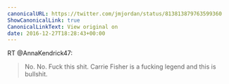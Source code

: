 ```yaml
---
canonicalURL: https://twitter.com/jmjordan/status/813813879763599360
ShowCanonicalLink: true
CanonicalLinkText: View original on
date: 2016-12-27T18:28:43+00:00
---
```

RT @AnnaKendrick47:
> No. No. Fuck this shit. Carrie Fisher is a fucking legend and this is bullshit.